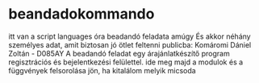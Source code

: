 # beandadokommando
itt van a script languages óra beadandó feladata amúgy
És akkor néhány személyes adat, amit biztosan jó ötlet feltenni publicba:
Komáromi Dániel Zoltán - D085AY
A beadandó feladat egy árajánlatkészítő program regisztrációs és bejelentkezési felülettel.
ide meg majd a modulok és a függvények felsorolása jön, ha kitalálom melyik micsoda
